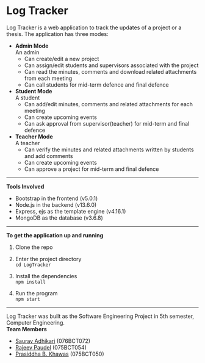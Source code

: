 
# Log Tracker

Log Tracker is a web application to track the updates of a project or a thesis. The application has three modes:
* **Admin Mode**   
An admin 
	* Can create/edit a new project
	* Can assign/edit students and supervisors associated with the project
	* Can read the minutes, comments and download related attachments from each meeting  
	* Can call students for mid-term defence and final defence
* **Student Mode**   
A student
    * Can add/edit minutes, comments and related attachments for each meeting
    * Can create upcoming events 
    * Can ask approval from supervisor(teacher) for mid-term and final defence
* **Teacher Mode**   
A teacher
	* Can verify the minutes and related attachments written by students and add comments
	* Can create upcoming events 
	* Can approve a project for mid-term and final defence
----
**Tools Involved**   
* Bootstrap in the frontend (v5.0.1)
* Node.js in the backend (v13.6.0)
* Express, ejs as the template engine (v4.16.1)
* MongoDB as the database (v3.6.8)

----
**To get the application up and running**   
1. Clone the repo    

2. Enter the project directory    
`cd LogTracker`

3. Install the dependencies    
`npm install`

4. Run the program    
`npm start`

----

Log Tracker was built as the Software Engineering Project in 5th semester, Computer Engineering.  
**Team Members**    
* [Saurav Adhikari](https://github.com/ersauravadhikari) (076BCT072)
* [Rajeev Paudel](https://github.com/) (075BCT054)
* [Prasiddha B. Khawas](https://github.com/) (075BCT050)
 
